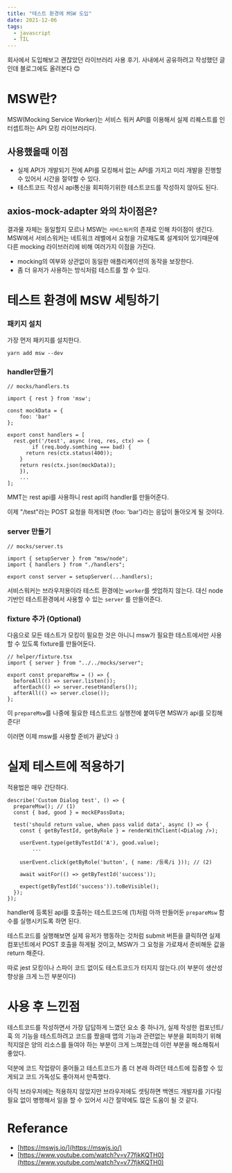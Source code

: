 ```yaml
---
title: "테스트 환경에 MSW 도입"
date: 2021-12-06
tags:
  - javascript
  - TIL
---
```


회사에서 도입해보고 괜찮았던 라이브러리 사용 후기.
사내에서 공유하려고 작성했던 글인데 블로그에도 올려본다 😊

# MSW란?

MSW(Mocking Service Worker)는 서비스 워커 API를 이용해서 실제 리퀘스트를 인터셉트하는 API 모킹 라이브러리다.

## 사용했을때 이점

- 실제 API가 개발되기 전에 API를 모킹해서 없는 API를 가지고 미리 개발을 진행할 수 있어서 시간을 절약할 수 있다.
- 테스트코드 작성시 api통신을 회피하기위한 테스트코드를 작성하지 않아도 된다.

## axios-mock-adapter 와의 차이점은?

결과물 자체는 동일할지 모르나 MSW는 `서비스워커`의 존재로 인해 차이점이 생긴다.
MSW에서 서비스워커는 네트워크 레벨에서 요청을 가로채도록 설계되어 있기때문에 다른 mocking 라이브러리에 비해 여러가지 이점을 가진다.

- mocking의 여부와 상관없이 동일한 애플리케이션의 동작을 보장한다.
- 좀 더 유저가 사용하는 방식처럼 테스트를 할 수 있다.

# 테스트 환경에 MSW 세팅하기

### 패키지 설치

가장 먼저 패키지를 설치한다.

```tsx
yarn add msw --dev
```

### handler만들기

```tsx
// mocks/handlers.ts

import { rest } from 'msw';

const mockData = {
	foo: 'bar'
};

export const handlers = [
  rest.get('/test', async (req, res, ctx) => {
		if (req.body.somthing === bad) {
      return res(ctx.status(400));
    }
    return res(ctx.json(mockData));
	}),
	...
];
```

MMT는 rest api를 사용하니 rest api의 handler를 만들어준다.

이제 "/test"라는 POST 요청을 하게되면 {foo: 'bar'}라는 응답이 돌아오게 될 것이다.

### server 만들기

```tsx
// mocks/server.ts

import { setupServer } from "msw/node";
import { handlers } from "./handlers";

export const server = setupServer(...handlers);
```

서비스워커는 브라우저용이라 테스트 환경에는 `worker`를 셋업하지 않는다. 대신 node 기반인 테스트환경에서 사용할 수 있는 `server` 를 만들어준다.

### fixture 추가 (Optional)

다음으로 모든 테스트가 모킹이 필요한 것은 아니니 msw가 필요한 테스트에서만 사용할 수 있도록 fixture를 만들어둔다.

```tsx
// helper/fixture.tsx
import { server } from "../../mocks/server";

export const prepareMsw = () => {
  beforeAll(() => server.listen());
  afterEach(() => server.resetHandlers());
  afterAll(() => server.close());
};
```

이 `prepareMsw`를 나중에 필요한 테스트코드 실행전에 붙여두면 MSW가 api를 모킹해준다!

이러면 이제 msw를 사용할 준비가 끝났다 :)

# 실제 테스트에 적용하기

적용법은 매우 간단하다.

```tsx
describe('Custom Dialog test', () => {
  prepareMsw(); // (1)
  const { bad, good } = mockEPassData;

  test('should return value, when pass valid data', async () => {
    const { getByTestId, getByRole } = renderWithClient(<Dialog />);

    userEvent.type(getByTestId('A'), good.value);
		...

    userEvent.click(getByRole('button', { name: /등록/i })); // (2)

    await waitFor(() => getByTestId('success'));

    expect(getByTestId('success')).toBeVisible();
  });
});
```

handler에 등록된 api를 호출하는 테스트코드에 (1)처럼 아까 만들어둔 `prepareMsw` 함수를 실행시키도록 하면 된다.

테스트코드를 실행해보면 실제 유저가 행동하는 것처럼 submit 버튼을 클릭하면 실제 컴포넌트에서 POST 호출을 하게될 것이고, MSW가 그 요청을 가로채서 준비해둔 값을 return 해준다.

따로 jest 모킹이나 스파이 코드 없이도 테스트코드가 터지지 않는다.(이 부분이 생산성 향상을 크게 느낀 부분이다)

# 사용 후 느낀점

테스트코드를 작성하면서 가장 답답하게 느꼈던 요소 중 하나가, 실제 작성한 컴포넌트/훅 의 기능을 테스트하려고 코드를 짰을때 앱의 기능과 관련없는 부분을 회피하기 위해 적지않은 양의 리소스를 들여야 하는 부분이 크게 느껴졌는데 이런 부분을 해소해줘서 좋았다.

덕분에 코드 작업량이 줄어들고 테스트코드가 좀 더 본래 하려던 테스트에 집중할 수 있게되고 코드 가독성도 좋아져서 만족했다.

아직 브라우저에는 적용하지 않았지만 브라우저에도 셋팅하면 백엔드 개발자를 기다릴 필요 없이 병행해서 일을 할 수 있어서 시간 절약에도 많은 도움이 될 것 같다.

# Referance

- [https://mswjs.io/](https://mswjs.io/)
- [https://www.youtube.com/watch?v=v77fjkKQTH0](https://www.youtube.com/watch?v=v77fjkKQTH0)
